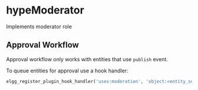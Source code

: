 hypeModerator
=============

Implements moderator role

## Approval Workflow

Approval workflow only works with entities that use `publish` event.

To queue entities for approval use a hook handler:

```php
elgg_register_plugin_hook_handler('uses:moderation', 'object:<entity_subtype>`, '\Elgg\Values::getTrue`);
```